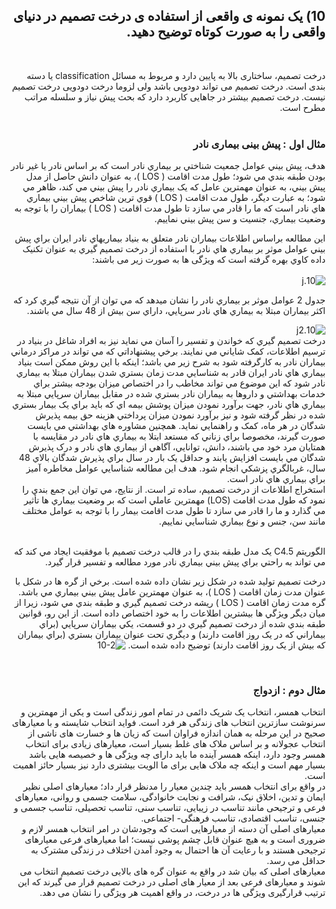 <div dir="rtl">
  
  ## 10) یک نمونه ی واقعی از استفاده ی درخت تصمیم در دنیای واقعی را به صورت کوتاه توضیح دهید.
  <br/>
 
  درخت تصمیم، ساختاری بالا به پایین دارد و مربوط به مسائل classification یا دسته بندی است. درخت تصمیم می تواند دودویی باشد ولی لزوما درخت دودویی درخت تصمیم نیست.
  درخت تصمیم بیشتر در جاهایی کاربرد دارد که بحث پیش نیاز و سلسله مراتب مطرح است.
   <br/>
  <br/>
  ### مثال اول : پیش بینی بیماری نادر
   
  هدف، پيش بيني عوامل جمعيت شناختي بر بيماري نادر است كه بر اساس نادر یا غير نادر بودن طبقه بندي
مي شود؛  طول مدت اقامت ( LOS )، به عنوان دانش حاصل از مدل پيش بيني، به عنوان
مهمترین عامل كه یک بيماري نادر را پيش بيني مي كند، ظاهر مي شود؛ به عبارت دیگر، طول مدت اقامت ( LOS ) قوي
ترین شاخص پيش بيني بيماري هاي نادر است كه ما را قادر مي سازد تا طول مدت اقامت ( LOS ) بيماران را با توجه
به وضعيت بيماري، جنسيت و سن پيش بيني نماییم.
  
  این مطالعه براساس اطلاعات بيماران نادر متعلق به بنياد بيماريهاي نادر ایران براي پيش بيني عوامل موثر بر بيماري هاي
نادر با استفاده از درخت تصميم گيري به عنوان تكنيک داده كاوي بهره گرفته است که ویژگی ها به صورت زیر می باشند:
   <br/>
  <br/>
  ![10.j]( https://github.com/semnan-university-ai/machine-learning-class/blob/main/excersiecs/smahdimoghaddasi/EXC%20(10)/10.j.jpg)
   <br/>
  
  جدول 2 عوامل موثر بر بيماري نادر را نشان ميدهد كه مي توان از آن نتيجه گيري كرد كه اكثر
بيماران مبتلا به بيماري هاي نادر سرپایي، داراي سن بيش از 48 سال مي باشند.
   <br/>
 
   ![10.j2](https://github.com/semnan-university-ai/machine-learning-class/blob/main/excersiecs/smahdimoghaddasi/EXC%20(10)/10.j2.jpg)
   <br/>
  درخت تصميم گيري كه خواندن و تفسير را آسان مي نماید نيز به افراد
شاغل در بنياد در ترسيم اطلاعات، كمک شایاني مي نمایند. برخي پيشنهاداتي كه مي تواند در مراكز درماني بيماران نادر
به كارگرفته شود به شرح زیر مي باشد؛ اینكه با این روش ممكن است بنياد بيماري هاي نادر ایران قادر به شناسایي مدت
زمان بستري شدن بيماران مبتلا به بيماري نادر شود كه این موضوع مي تواند مخاطب را در اختصاص ميزان بودجه بيشتر
براي خدمات بهداشتي و داروها به بيماران نادر بستري شده در مقابل بيماران سرپایي مبتلا به بيماري هاي نادر، جهت
برآورد نمودن ميزان پوشش بيمه اي كه باید براي یک بيمار بستري شده در نظر گرفته شود و نيز برآورد نمودن ميزان
پرداختي هزینه حق بيمه پذیرش شدگان در هر ماه، كمک و راهنمایي نماید. همچنين مشاوره هاي بهداشتي مي بایست
صورت گيرند، مخصوصا براي زناني كه مستعد ابتلا به بيماري هاي نادر در مقایسه با همتایان مرد خود مي باشند، دانش،
توانایي، آگاهي از بيماري هاي نادر و درک پذیرش شدگان مي بایست افزایش یابند و حداقل یک بار در سال براي پذیرش
شدگان بالاي 48 سال، غربالگري پزشكي انجام شود. هدف این مطالعه شناسایي عوامل مخاطره آميز براي بيماري هاي نادر
است.
   <br/>
  استخراج اطلاعات از درخت تصميم، ساده تر است.
 از نتایج، مي توان این جمع بندي را نمود كه طول مدت اقامت (LOS) مهمترین عاملي است كه بر وضعيت بيماري ها
تأثير مي گذارد و ما را قادر مي سازد تا طول مدت اقامت بيمار را با توجه به عوامل مختلف مانند سن، جنس و نوع
بيماري شناسایي نماییم.
  
   <br/>
  الگوریتم C4.5 یک مدل طبقه بندي را در قالب درخت تصميم با موفقيت ایجاد مي كند
كه مي تواند به راحتي براي پيش بيني بيماري نادر مورد مطالعه و تفسير قرار گيرد.
<br/>
  
  درخت تصمیم توليد شده در شكل زیر نشان داده شده است. برخي از گره ها در شكل  با عنوان مدت زمان اقامت
( LOS )، به عنوان مهمترین عامل پيش بيني بيماري مي باشد. گره مدت زمان اقامت ( LOS ) ریشه درخت تصميم گيري و
طبقه بندي مي شود، زیرا از ميان دیگر ویژگي ها بيشترین اطلاعات را به خود اختصاص داده است. از این رو، قوانين طبقه
بندي شده از درخت تصميم گيري در دو قسمت، یكي بيماران سرپایي (براي بيماراني كه در یک
روز اقامت دارند) و دیگري تحت عنوان بيماران بستري (براي بيماران كه بيش از یک روز اقامت دارند) توضيح داده شده
است.
    ![10-2](https://github.com/semnan-university-ai/machine-learning-class/blob/main/excersiecs/smahdimoghaddasi/EXC%20(10)/10-2.jpg)
  
  <br/>
 
 ### مثال دوم : ازدواج 
  انتخاب همسر، انتخاب یک شریک دائمی در تمام امور زندگی است و یکی از مهمترین و سرنوشت سازترین انتخاب های زندگی هر فرد است. فواید انتخاب شایسته و با معیارهای صحیح در این مرحله به همان اندازه فراوان است که زیان ها و خسارت های ناشی از انتخاب عجولانه و بر اساس ملاک های غلط بسیار است، معیارهای زیادی برای انتخاب همسر وجود دارد، اینکه همسر آینده ما باید دارای چه ویژگی ها و خصیصه هایی باشد بسیار مهم است و اینکه چه ملاک هایی برای ما الویت بیشتری دارد نیز بسیار حائز اهمیت است.
   <br/>
  در واقع برای انتخاب همسر باید چندین معیار را مدنظر قرار داد؛ معیارهای اصلی نظیر ایمان و تدین، اخلاق نیک، شرافت و نجابت خانوادگی، سلامت جسمی و روانی، معیارهای فرعی و ترجیحی مانند تناسب در زیبایی، تناسب سنی، تناسب تحصیلی، تناسب جسمی و جنسی، تناسب اقتصادی، تناسب فرهنگی- اجتماعی. <br/>
  معیارهای اصلی آن دسته از معیارهایی است که وجودشان در امر انتخاب همسر لازم و ضروری است و به هیچ عنوان قابل چشم پوشی نیست؛ اما معیارهای فرعی معیارهای ترجیحی هستند و با رعایت آن ها احتمال به وجود آمدن اختلاف در زندگی مشترک به حداقل می رسد.
  <br/>
  معیارهای اصلی که بیان شد در واقع به عنوان گره های بالایی درخت تصمیم انتخاب می شوند و معیارهای فرعی بعد از معیار های اصلی در درخت تصمیم قرار می گیرند که این ترتیب قرارگیری ویژگی ها در درخت، در واقع اهمیت هر ویژگی را نشان می دهد.  
  
